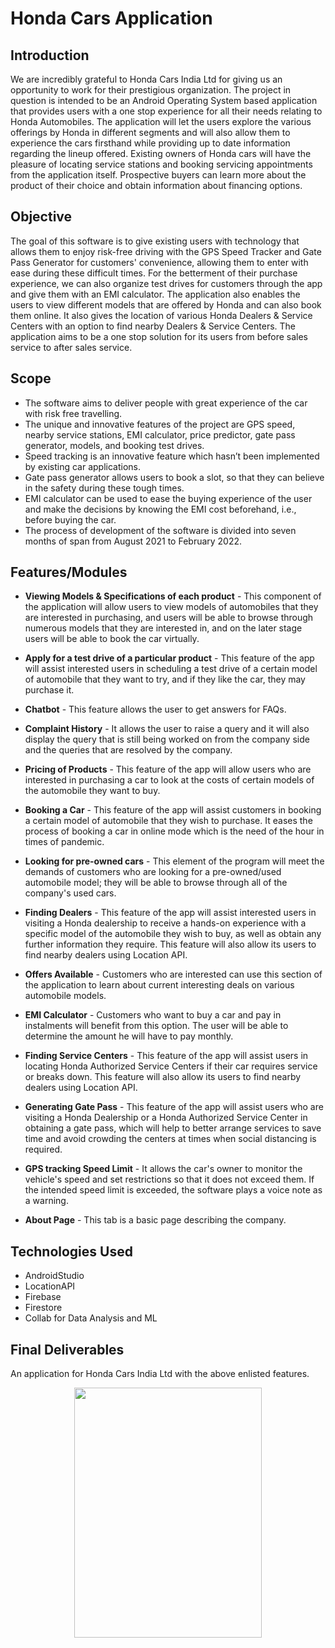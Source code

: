 # Honda Cars Application

## Introduction
We are incredibly grateful to Honda Cars India Ltd for giving us an opportunity to work for their prestigious organization. The project in question is intended to be an Android Operating System based application that provides users with a one stop experience for all their needs relating to Honda Automobiles. The application will let the users explore the various offerings by Honda in different segments and will also allow them to experience the cars firsthand while providing up to date information regarding the lineup offered. Existing owners of Honda cars will have the pleasure of locating service stations and booking servicing appointments from the application itself. Prospective buyers can learn more about the product of their choice and obtain information about financing options.

## Objective
The goal of this software is to give existing users with technology that allows them to enjoy risk-free driving with the GPS Speed Tracker and Gate Pass Generator for customers' convenience, allowing them to enter with ease during these difficult times. For the betterment of their purchase experience, we can also organize test drives for customers through the app and give them with an EMI calculator. The application also enables the users to view different models that are offered by Honda and can also book them online. It also gives the location of various Honda Dealers & Service Centers with an option to find nearby Dealers & Service Centers. The application aims to be a one stop solution for its users from before sales service to after sales service.

## Scope
- The software aims to deliver people with great experience of the car with risk free travelling.
- The unique and innovative features of the project are GPS speed, nearby service stations, EMI calculator, price predictor, gate pass generator, models, and booking test drives.
- Speed tracking is an innovative feature which hasn’t been implemented by existing car applications.
- Gate pass generator allows users to book a slot, so that they can believe in the safety during these tough times.
- EMI calculator can be used to ease the buying experience of the user and make the decisions by knowing the EMI cost beforehand, i.e., before buying the car.
- The process of development of the software is divided into seven months of span from August 2021 to February 2022.

## Features/Modules
- <b>Viewing Models & Specifications of each product</b> - This component of the application will allow users to view models of automobiles that they are interested in purchasing, and users will be able to browse through numerous models that they are interested in, and on the later stage users will be able to book the car virtually.

- <b>Apply for a test drive of a particular product</b> - This feature of the app will assist interested users in scheduling a test drive of a certain model of automobile that they want to try, and if they like the car, they may purchase it.

- <b>Chatbot</b> - This feature allows the user to get answers for FAQs.

- <b>Complaint History</b> - It allows the user to raise a query and it will also display the query that is still being worked on from the company side and the queries that are resolved by the company.

- <b>Pricing of Products</b> - This feature of the app will allow users who are interested in purchasing a car to look at the costs of certain models of the automobile they want to buy.

- <b>Booking a Car</b> - This feature of the app will assist customers in booking a certain model of automobile that they wish to purchase. It eases the process of booking a car in online mode which is the need of the hour in times of pandemic.

- <b>Looking for pre-owned cars</b> - This element of the program will meet the demands of customers who are looking for a pre-owned/used automobile model; they will be able to browse through all of the company's used cars.

- <b>Finding Dealers</b> - This feature of the app will assist interested users in visiting a Honda dealership to receive a hands-on experience with a specific model of the automobile they wish to buy, as well as obtain any further information they require. This feature will also allow its users to find nearby dealers using Location API.

- <b>Offers Available</b> - Customers who are interested can use this section of the application to learn about current interesting deals on various automobile models.

- <b>EMI Calculator</b> - Customers who want to buy a car and pay in instalments will benefit from this option. The user will be able to determine the amount he will have to pay monthly.

- <b>Finding Service Centers</b> - This feature of the app will assist users in locating Honda Authorized Service Centers if their car requires service or breaks down. This feature will also allow its users to find nearby dealers using Location API.

- <b>Generating Gate Pass</b> - This feature of the app will assist users who are visiting a Honda Dealership or a Honda Authorized Service Center in obtaining a gate pass, which will help to better arrange services to save time and avoid crowding the centers at times when social distancing is required.

- <b>GPS tracking Speed Limit</b> - It allows the car's owner to monitor the vehicle's speed and set restrictions so that it does not exceed them. If the intended speed limit is exceeded, the software plays a voice note as a warning.

- <b>About Page</b> - This tab is a basic page describing the company.

## Technologies Used
- AndroidStudio 
- LocationAPI
- Firebase
- Firestore
- Collab for Data Analysis and ML

## Final Deliverables
An application for Honda Cars India Ltd with the above enlisted features.
<p align="center">
	<img src="https://github.com/saketlakhotia17/Honda-Cars-Application/blob/master/images/design.png"  width="300" height="400" />
</p>



